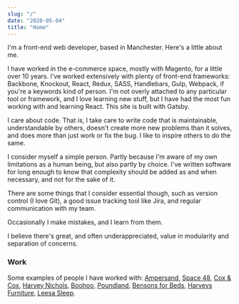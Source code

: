 ```yaml
---
slug: "/"
date: "2020-05-04"
title: "Home"
---
```


I'm a front-end web developer, based in Manchester. Here's a little about me.

I have worked in the e-commerce space, mostly with Magento, for a little over 10 years. I've worked extensively with plenty of front-end frameworks: Backbone, Knockout, React, Redux, SASS, Handlebars, Gulp, Webpack, if you're a keywords kind of person. I'm not overly attached to any particular tool or framework, and I love learning new stuff, but I have had the most fun working with and learning React. This site is built with Gatsby.

I care about code. That is, I take care to write code that is maintainable, understandable by others, doesn't create more new problems than it solves, and does more than just work or fix the bug. I like to inspire others to do the same.

I consider myself a simple person. Partly because I'm aware of my own limitations as a human being, but also partly by choice. I've written software for long enough to know that complexity should be added as and when necessary, and not for the sake of it.

There are some things that I consider essential though, such as version control (I love Git), a good issue tracking tool like Jira, and regular communication with my team.

Occasionally I make mistakes, and I learn from them.

I believe there's great, and often underappreciated, value in modularity and separation of concerns.

### Work

Some examples of people I have worked with: [Ampersand](https://ampersandcommerce.com/), [Space 48](https://www.space48.com/), [Cox & Cox](https://www.coxandcox.co.uk/), [Harvey Nichols](https://www.harveynichols.com/), [Boohoo](https://www.boohoo.com/), [Poundland](https://www.poundland.co.uk/), [Bensons for Beds](https://www.bensonsforbeds.co.uk/), [Harveys Furniture](https://www.harveysfurniture.co.uk/), [Leesa Sleep](https://www.leesa.com/).
